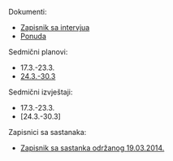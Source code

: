 Dokumenti:
* [Zapisnik sa intervjua](https://github.com/farisca/SI2013Tim1/wiki/Zapisnik-sa-intervjua)
* [Ponuda](https://github.com/farisca/SI2013Tim1/blob/master/Dokumentacija/Ponuda.pdf)

Sedmični planovi:
* 17.3.-23.3.
* [24.3.-30.3](https://github.com/farisca/SI2013Tim1/wiki/Sedmi%C4%8Dni-plan-za-sedmicu-24.3.---30.3.)

Sedmični izvještaji:
* 17.3.-23.3.
* [24.3.-30.3]

Zapisnici sa sastanaka:
* [Zapisnik sa sastanka održanog 19.03.2014.](https://github.com/farisca/SI2013Tim1/wiki/Zapisnik-sa-sastanka-odr%C5%BEanog-19.03.2014.)